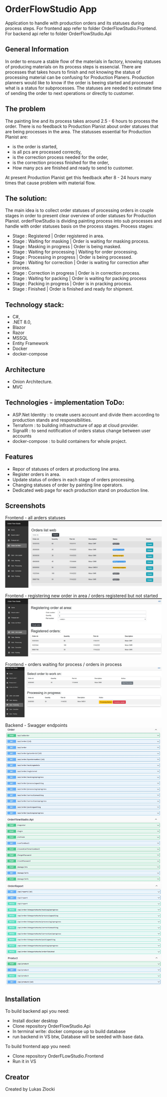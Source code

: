 # OrderFlowStudio App

Application to handle with production orders and its statuses during process steps.
For frontend app refer to folder OrderFlowStudio.Frontend.
For backend api refer to folder OrderFlowStudio.Api


## General Information

In order to ensure a stable flow of the materials in factory, knowing statuses of producing materials on its process steps is essencial.
There are processes that takes hours to finish and not knowing the status of processing material can be confusing for Production Planers.
Production planners would like to know if the order is beeing started and processed what is a status for subprocesses.
The statuses are needed to estimate time of sending the order to next operations or directly to customer.


## The problem

The painting line and its process takes around 2.5 - 6 hours to process the order.
There is no feedback to Production Planist about order statuses that are being processes in the area.
The statusses essential for Production Planist are:
* is the order is started,
* is all pcs are processed correctly,
* is the correction process needed for the order,
* is the correction process finished for the order,
* How many pcs are finished and ready to send to customer.

At present Production Planist get this feedback after 8 - 24 hours many times that cause problem with material flow.


## The solution:

The main idea is to collect order statuses of processing orders in couple stages in order to present clear overview of order statuses for Production Planist.
orderFlowStudio is dividing painting process into sub processes and handle with order statuses basis on the process stages.
Process stages:
* Stage : Registered                | Order registered in area.
* Stage : Waiting for masking       | Order is waiting for masking process.
* Stage : Masking in progress	    | Order is being masked.
* Stage : Waiting for processing    | Waiting for order processing.
* Stage : Processing in progress    | Order is being processed.
* Stage : Waiting for correction    | Order is waiting for correction after process.
* Stage : Correction in progress 	| Order is in correction process.
* Stage : Waiting for packing 		| Order is waiting for packing process
* Stage : Packing in progress       | Order is in pracking process. 
* Stage : Finished 		            | Order is finished and ready for shipment.


## Technology stack:

* C#, 
* .NET 8.0, 
* Blazor
* Razor
* MSSQL
* Entity Framework
* Docker
* docker-compose


## Architecture
* Onion Architecture.
* MVC


## Technologies - implementation ToDo:
* ASP.Net Identity  : to create users account and divide them according to production stands and responsibilities.
* Terraform         : to building infrastructure of app at cloud provider.
* SignalR           : to send notification of orders status change between user accounts
* docker-compose    : to build containers for whole project. 


## Features

* Repor of statuses of orders at productiong line area.
* Register orders in area.
* Update status of orders in each stage of orders processing.
* Changing statuses of order by painting line operators.
* Dedicated web page for each production stand on production line.


## Screenshots

Frontend - all arders statuses
![](frontend1.jpg)

Frontend - registering new order in area / orders registered but not started
![](frontend2.jpg)

Frontend - orders waiting for process / orders in process
![](frontend3.jpg)

Backend - Swagger endpoints 
![](Backend_1A.jpg)
![](Backend_1B.jpg)

## Installation

To build backend api you need:
* Install docker desktop
* Clone repository OrderFlowStudio.Api
* In terminal write: docker compose up to build database
* run backend in VS
btw,
Database will be seeded with base data.

To build frontend app you need:
* Clone repository OrderFLowStudio.Frontend
* Run it in VS


## Creator

Created by Lukas Zlocki  

